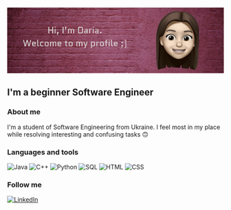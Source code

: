 ![Header](https://github.com/DashulyaMelnyk/DashulyaMelnyk/blob/main/assets/header_git.png)

## I'm a beginner Software Engineer

### About me

I'm a student of Software Engineering from Ukraine. I feel most in my place while resolving interesting and confusing tasks :upside_down_face:

### Languages and tools
![Java](https://img.shields.io/badge/Java-974060?style=for-the-badge&logo=java)
![C++](https://img.shields.io/badge/-C++-090909?style=for-the-badge&logo=C%2b%2b&logoColor=6296CC)
![Python](https://img.shields.io/badge/-Python-FFDA44?style=for-the-badge&logo=Python&logoColor=3776AB)
![SQL](https://img.shields.io/badge/-Sql-76AE0A?style=for-the-badge&logo=MySql&logoColor=000000)
![HTML](https://img.shields.io/badge/-HTML-CE92FE?style=for-the-badge&logo=HTML5&logoColor=000000)
![CSS](https://img.shields.io/badge/-CSS-FFB640?style=for-the-badge&logo=CSS3&logoColor=000000)

### Follow me
[![LinkedIn](https://img.shields.io/badge/-LinkedIn-090909?style=for-the-badge&logo=linkedin&logoColor=007BB6)](https://www.linkedin.com/in/daria-melnyk-07846b1a9/)
